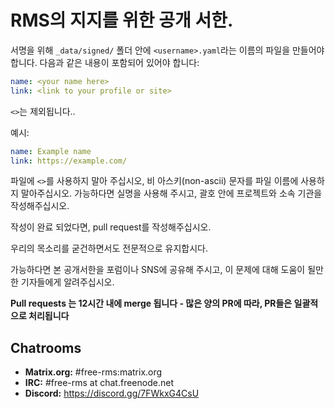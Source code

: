 # RMS의 지지를 위한 공개 서한.

서명을 위해 `_data/signed/` 폴더 안에 `<username>.yaml`라는 이름의 파일을 만들어야 합니다.
다음과 같은 내용이 포함되어 있어야 합니다:

```yaml
name: <your name here>
link: <link to your profile or site>
```

`<>`는 제외됩니다..

예시:
```yaml
name: Example name
link: https://example.com/
```

파일에 `<>`를 사용하지 말아 주십시오, 비 아스키(non-ascii) 문자를 파일 이름에 사용하지 말아주십시오.
가능하다면 실명을 사용해 주시고, 괄호 안에 프로젝트와 소속 기관을 작성해주십시오.

작성이 완료 되었다면, pull request를 작성해주십시오.

우리의 목소리를 굳건하면서도 전문적으로 유지합시다.

가능하다면 본 공개서한을 포럼이나 SNS에 공유해 주시고, 이 문제에 대해 도움이 될만한 기자들에게 알려주십시오.

**Pull requests 는 12시간 내에 merge 됩니다 - 많은 양의 PR에 따라, PR들은 일괄적으로 처리됩니다**

## Chatrooms

- **Matrix.org:** #free-rms:matrix.org
- **IRC:** #free-rms at chat.freenode.net
- **Discord:** https://discord.gg/7FWkxG4CsU
